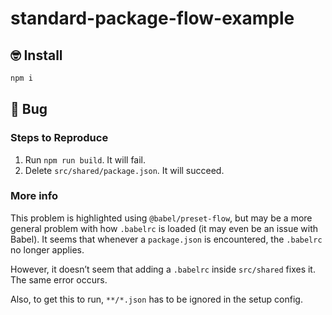 # standard-package-flow-example

## 🤓 Install

```bash
npm i
```

## 🐛 Bug

### Steps to Reproduce

1. Run `npm run build`. It will fail.
2. Delete `src/shared/package.json`. It will succeed.

### More info

This problem is highlighted using `@babel/preset-flow`, but may be a more
general problem with how `.babelrc` is loaded (it may even be an issue with
Babel). It seems that whenever a `package.json` is encountered, the `.babelrc`
no longer applies.

However, it doesn’t seem that adding a `.babelrc` inside `src/shared` fixes it.
The same error occurs.

Also, to get this to run, `**/*.json` has to be ignored in the setup config.
